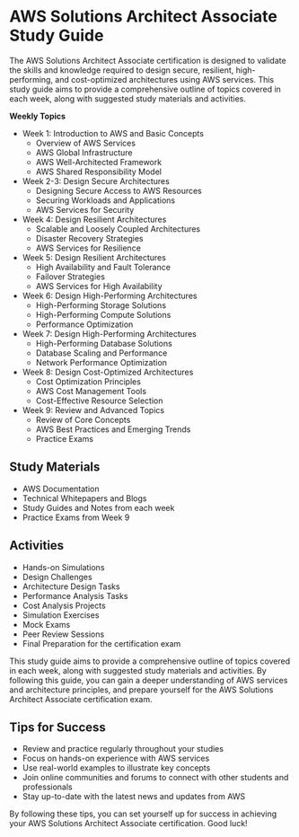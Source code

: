 # AWS Solutions Architect Associate Study Guide

The AWS Solutions Architect Associate certification is designed to validate the skills and knowledge required to design secure, resilient, high-performing, and cost-optimized architectures using AWS services. This study guide aims to provide a comprehensive outline of topics covered in each week, along with suggested study materials and activities.

**Weekly Topics**

* Week 1: Introduction to AWS and Basic Concepts
	+ Overview of AWS Services
	+ AWS Global Infrastructure
	+ AWS Well-Architected Framework
	+ AWS Shared Responsibility Model
* Week 2-3: Design Secure Architectures
	+ Designing Secure Access to AWS Resources
	+ Securing Workloads and Applications
	+ AWS Services for Security
* Week 4: Design Resilient Architectures
	+ Scalable and Loosely Coupled Architectures
	+ Disaster Recovery Strategies
	+ AWS Services for Resilience
* Week 5: Design Resilient Architectures
	+ High Availability and Fault Tolerance
	+ Failover Strategies
	+ AWS Services for High Availability
* Week 6: Design High-Performing Architectures
	+ High-Performing Storage Solutions
	+ High-Performing Compute Solutions
	+ Performance Optimization
* Week 7: Design High-Performing Architectures
	+ High-Performing Database Solutions
	+ Database Scaling and Performance
	+ Network Performance Optimization
* Week 8: Design Cost-Optimized Architectures
	+ Cost Optimization Principles
	+ AWS Cost Management Tools
	+ Cost-Effective Resource Selection
* Week 9: Review and Advanced Topics
	+ Review of Core Concepts
	+ AWS Best Practices and Emerging Trends
	+ Practice Exams

## Study Materials

* AWS Documentation
* Technical Whitepapers and Blogs
* Study Guides and Notes from each week
* Practice Exams from Week 9

## Activities

* Hands-on Simulations
* Design Challenges
* Architecture Design Tasks
* Performance Analysis Tasks
* Cost Analysis Projects
* Simulation Exercises
* Mock Exams
* Peer Review Sessions
* Final Preparation for the certification exam

This study guide aims to provide a comprehensive outline of topics covered in each week, along with suggested study materials and activities. By following this guide, you can gain a deeper understanding of AWS services and architecture principles, and prepare yourself for the AWS Solutions Architect Associate certification exam.

## Tips for Success

* Review and practice regularly throughout your studies
* Focus on hands-on experience with AWS services
* Use real-world examples to illustrate key concepts
* Join online communities and forums to connect with other students and professionals
* Stay up-to-date with the latest news and updates from AWS

By following these tips, you can set yourself up for success in achieving your AWS Solutions Architect Associate certification. Good luck!